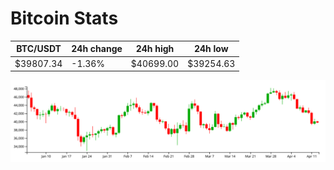 # Bitcoin Stats

BTC/USDT|24h change|24h high|24h low|
|---|---|---|---|
|$39807.34|-1.36%|$40699.00|$39254.63|

<img src="./chart.svg">
